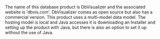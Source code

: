 The name of this database product is DbVisualizer and the associated website is 'dbvis.com'. DbVisualizer comes as open source but also has a commercial version. This product uses a multi-model data model. The hosting model is local and Java accesses it is downloading an Installer and setting up the product with Java, but there is also an option to set it up without the use of Java.
